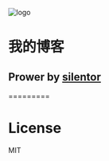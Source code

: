 ![logo](./img/favicon.ico) 

# 我的博客
## Prower by [silentor](https://github.com/Jayin/silentor)
=========

License
===

MIT
